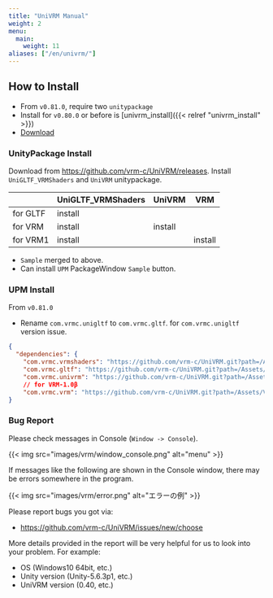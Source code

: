 ```yaml
---
title: "UniVRM Manual"
weight: 2
menu:
  main:
    weight: 11
aliases: ["/en/univrm/"]
---
```


## How to Install

* From `v0.81.0`, require two `unitypackage`
* Install for `v0.80.0` or before is [univrm_install]({{< relref "univrm_install" >}})
* [Download](https://github.com/vrm-c/UniVRM/releases)

### UnityPackage Install

Download from <https://github.com/vrm-c/UniVRM/releases>.
Install `UniGLTF_VRMShaders` and `UniVRM` unitypackage.

|          | UniGLTF_VRMShaders | UniVRM  | VRM     |
|----------|--------------------|---------|---------|
| for GLTF | install            |         |         |
| for VRM  | install            | install |         |
| for VRM1 | install            |         | install |

* `Sample` merged to above.
* Can install `UPM` PackageWindow `Sample` button.

### UPM Install

From `v0.81.0` 

* Rename `com.vrmc.unigltf` to `com.vrmc.gltf`. for `com.vrmc.unigltf` version issue.

```json
{
  "dependencies": {
    "com.vrmc.vrmshaders": "https://github.com/vrm-c/UniVRM.git?path=/Assets/VRMShaders#v0.81.0",
    "com.vrmc.gltf": "https://github.com/vrm-c/UniVRM.git?path=/Assets/UniGLTF#v0.81.0", // <= rename unigltf to gltf (v0.81.0)
    "com.vrmc.univrm": "https://github.com/vrm-c/UniVRM.git?path=/Assets/VRM#v0.81.0",
    // for VRM-1.0β
    "com.vrmc.vrm": "https://github.com/vrm-c/UniVRM.git?path=/Assets/VRM10#v0.81.0",} // <= rename univrm1 to vrm (v0.81.0)
}
```

### Bug Report

Please check messages in Console (``Window -> Console``).

{{< img src="images/vrm/window_console.png" alt="menu" >}}

If messages like the following are shown in the Console window, there may be errors somewhere in the program. 

{{< img src="images/vrm/error.png" alt="エラーの例" >}}

Please report bugs you got via:

* https://github.com/vrm-c/UniVRM/issues/new/choose

More details provided in the report will be very helpful for us to look into your problem. For example:

* OS (Windows10 64bit, etc.)
* Unity version (Unity-5.6.3p1, etc.)
* UniVRM version (0.40, etc.)
